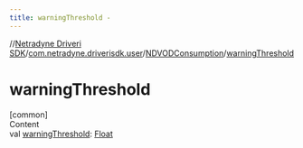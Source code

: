 ```yaml
---
title: warningThreshold -
---
```

//[Netradyne Driveri SDK](../../index.md)/[com.netradyne.driverisdk.user](../index.md)/[NDVODConsumption](index.md)/[warningThreshold](warning-threshold.md)



# warningThreshold  
[common]  
Content  
val [warningThreshold](warning-threshold.md): [Float](https://kotlinlang.org/api/latest/jvm/stdlib/kotlin/-float/index.html)  



